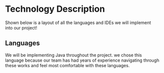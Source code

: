 # Technology Description
Shown below is a layout of all the languages and IDEs we will implement into our project!

## Languages
We will be implementing Java throughout the project. we chose this language because our team has had years of experience navigating through these works and feel most comfortable with these languages.
